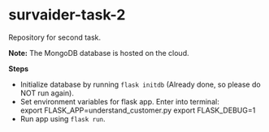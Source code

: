 # survaider-task-2
Repository for second task.

**Note:**
The MongoDB database is hosted on the cloud.

**Steps**
- Initialize database by running `flask initdb` (Already done, so please do NOT run again).
- Set environment variables for flask app. Enter into terminal:  
    export FLASK_APP=understand_customer.py
    export FLASK_DEBUG=1
- Run app using `flask run`.
